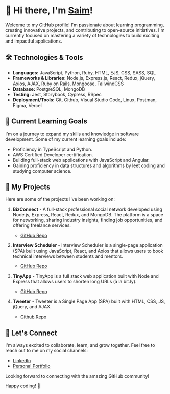 # 👋 Hi there, I'm [Saim](https://github.com/x-saim)!

<!---![Profile Banner](https://your-image-url.com/banner.png)--->

Welcome to my GitHub profile! I'm passionate about learning programming, creating innovative projects, and contributing to open-source initiatives. I'm currently focused on mastering a variety of technologies to build exciting and impactful applications.

## 🛠️ Technologies & Tools

- **Languages:** JavaScript, Python, Ruby, HTML, EJS, CSS, SASS, SQL
- **Frameworks & Libraries:** Node.js, Express.js, React, Redux, jQuery, Axios, AJAX, Ruby on Rails, Mongoose, TailwindCSS
- **Database:** PostgreSQL, MongoDB
- **Testing:** Jest, Storybook, Cypress, RSpec
- **Deployment/Tools:** Git, Github, Visual Studio Code, Linux, Postman, Figma, Vercel
  
## 🌱 Current Learning Goals

I'm on a journey to expand my skills and knowledge in software development. Some of my current learning goals include:

- Proficiency in TypeScript and Python.
- AWS Certified Developer certification. 
- Building full-stack web applications with JavaScript and Angular.
- Gaining proficiency in data structures and algorithms by leet coding and studying computer science.

## 🔭 My Projects

Here are some of the projects I've been working on:

1. **BizConnect** - A full-stack professional social network developed using Node.js, Express, React, Redux, and MongoDB. The platform is a space for networking, sharing industry insights, finding job opportunities, and offering freelance services.
   - [GitHub Repo](https://github.com/x-saim/bizconnect)

2. **Interview Scheduler** - Interview Scheduler is a single-page application (SPA) built using JavaScript, React, and Axios that allows users to book technical interviews between students and mentors.
   - [GitHub Repo](https://github.com/x-saim/scheduler)

3. **TinyApp** - TinyApp is a full stack web application built with Node and Express that allows users to shorten long URLs (à la bit.ly).
   - [GitHub Repo](https://github.com/x-saim/tinyapp)

4. **Tweeter** - Tweeter is a Single Page App (SPA) built with HTML, CSS, JS, jQuery, and AJAX.
   - [Github Repo](https://github.com/x-saim/tweeter)

## 🤝 Let's Connect

I'm always excited to collaborate, learn, and grow together. Feel free to reach out to me on my social channels:

- [LinkedIn](https://www.linkedin.com/in/saimamir/)
- [Personal Portfolio](https://saimxamir.vercel.app/)

Looking forward to connecting with the amazing GitHub community!

Happy coding! 🚀


<!---
x-saim/x-saim is a ✨ special ✨ repository because its `README.md` (this file) appears on your GitHub profile.
You can click the Preview link to take a look at your changes.
--->
